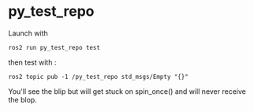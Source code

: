 # py_test_repo
Launch with
```
ros2 run py_test_repo test
```

then test with :
```
ros2 topic pub -1 /py_test_repo std_msgs/Empty "{}"
```

You'll see the blip but will get stuck on spin_once() and will never receive the blop.